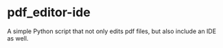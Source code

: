 # pdf_editor-ide
A simple Python script that not only edits pdf files, but also include an IDE as well.
